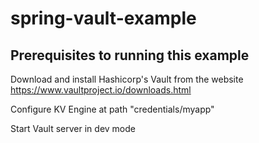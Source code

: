 # spring-vault-example

## Prerequisites to running this example ##

Download and install Hashicorp's Vault from the website https://www.vaultproject.io/downloads.html

Configure KV Engine at path "credentials/myapp"

Start Vault server in dev mode
